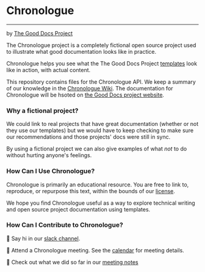 # Chronologue
----------------
by [The Good Docs Project](thegooddocsproject.dev)

The Chronologue project is a completely fictional open source project used to illustrate what good documentation looks like in practice.

Chronologue helps you see what the The Good Docs Project [templates](https://www.github.com/thegooddocsproject/templates) look like in action, with actual content.

This repository contains files for the Chronologue API. We keep a summary of our knowledge in the [Chronologue Wiki](https://github.com/thegooddocsproject/chronologue/wiki). 
The documentation for Chronologue will be hsoted on [the Good Docs project website](https://github.com/thegooddocsproject/website-hugo). 

### Why a fictional project?

We could link to real projects that have great documentation (whether or not they use our templates) but we would have to keep checking to make sure our recommendations and those projects' docs were still in sync.

By using a fictional project we can also give examples of what _not_ to do without hurting anyone's feelings.

### How Can I Use Chronologue?

Chronologue is primarily an educational resource. You are free to link to, reproduce, or repurpose this text, within the bounds of our [license](/LICENSE).

We hope you find Chronologue useful as a way to explore technical writing and open source project documentation using templates.

### How Can I Contribute to Chronologue?

👋 Say hi in our [slack channel](https://thegooddocs.slack.com/archives/C016L3962CU).

📆 Attend a Chronologue meeting. See the [calendar](https://thegooddocsproject.dev/community/#calendar) for meeting details. 

📄 Check out what we did so far in our [meeting notes](https://docs.google.com/document/d/1Pr8ncPr2qAnwE4umr4lFVRiUhBGM1n8wESKgrz2YEoo/edit?usp=sharing)

